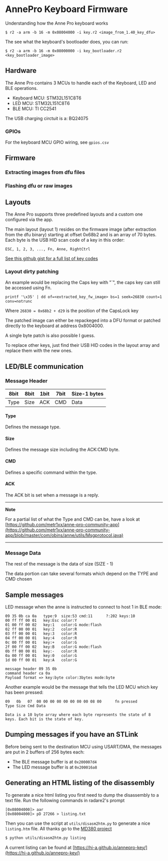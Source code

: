 # AnnePro Keyboard Firmware
Understanding how the Anne Pro keyboard works

```shell
$ r2 -a arm -b 16 -m 0x08004000 -i key.r2 <image_from_1.40_key_dfu>
```

The see what the keyboard's bootloader does, you can run:

```shell
$ r2 -a arm -b 16 -m 0x08000000 -i key_bootloader.r2 <key_bootloader_image>
```

## Hardware

The Anne Pro contains 3 MCUs to handle each of the Keyboard, LED and BLE operations.

- Keyboard MCU: STM32L151C8T6
- LED      MCU: STM32L151C8T6
- BLE      MCU: TI CC2541

The USB charging circtuit is a: BQ24075

### GPIOs
For the keyboard MCU GPIO wiring, see `gpios.csv`

## Firmware

### Extracting images from dfu files

### Flashing dfu or raw images


## Layouts

The Anne Pro supports three predefined layouts and a custom one configured via the app.

The main layout (layout 1) resides on the firmware image (after extraction from the dfu binary) starting at offset 0x68b2 and is an array of 70 bytes.
Each byte is the USB HID scan code of a key in this order:

`ESC, 1, 2, 3, ..., Fn, Anne, RightCtrl`

[See this github gist for a full list of key codes](https://gist.github.com/MightyPork/6da26e382a7ad91b5496ee55fdc73db2)

### Layout dirty patching

An example would be replacing the Caps key with "`", the caps key can still be accessed using Fn.

```shell
printf '\x35' | dd of=<extracted_key_fw_image> bs=1 seek=26830 count=1 conv=notrunc
```
Where `26830 = 0x68b2 + d29` is the position of the CapsLock key

The patched image can either be repackeged into a DFU format or patched directly to the keyboard at address 0x8004000.

A single byte patch is also possible I guess.

To replace other keys, just find their USB HID codes in the layout array and replace them with the new ones.

## LED/BLE communication 

### Message Header

| 8bit | 8bit | 1bit | 7bit | Size-1 bytes |
|:----:|------|------|------|------|
| Type | Size | ACK  | CMD  | Data |

#### Type

Defines the message type.

#### Size

Defines the message size including the ACK:CMD byte.

#### CMD

Defines a specific command within the type.

#### ACK

The ACK bit is set when a message is a reply.

---
**Note**

For a partial list of what the Type and CMD can be, have a look at [https://github.com/metr1xx/anne-pro-community-app](https://github.com/metr1xx/anne-pro-community-app/blob/master/com/obins/anne/utils/Msgprotocol.java)

---

### Message Data

The rest of the message is the data of size (SIZE - 1)

The data portion can take several formats which depend on the TYPE and CMD chosen

## Sample messages

LED message when the anne is instructed to connect to host 1 in BLE mode:

```
09 35 0b ca 0a   type:9  size:53 cmd:11      ?:202 keys:10
00 ff ff 00 01   key:Esc color:Y
01 00 ff 00 02   key:1   color:G mode:flash
02 ff 00 00 01   key:2   color:R
03 ff 00 00 01   key:3   color:R
04 ff 00 00 01   key:4   color:R
0c 00 ff 00 01   key:+   color:G
2f 00 ff 00 02   key:B   color:G mode:flash
0b ff 00 00 01   key:-   color:R
0a 00 ff 00 01   key:0   color:G
1d 00 ff 00 01   key:A   color:G 

message header 09 35 0b
command header ca 0a
Payload format => key:byte color:3bytes mode:byte
```

Another example would be the message that tells the LED MCU which key has been pressed:

```
09   0b   07  00 00 00 00 00 00 00 00 08 00      fn pressed
Type Size Cmd Data

Data is a 10 byte array where each byte represents the state of 8 keys. Each bit is the state of key.
```

## Dumping messages if you have an STLink

Before being sent to the destination MCU using USART/DMA, the messages are put in 2 buffers of 256 bytes each:
- The BLE message buffer is at `0x200007d4`
- The LED message buffer is at `0x200016a8`

## Generating an HTML listing of the disassembly

To generate a nice html listing you first need to dump the disassembly to a text file. Run the following commands in radare2's prompt

```
[0x08004000]> aar                                   
[0x08004000]> pD 27266 > listing.txt
```

Then you can use the script at `utils/disasm2htm.py` to generate a nice `listing.htm` file. All thanks go to the [MD380 project](https://github.com/travisgoodspeed/md380tools)

```sh
$ python utils/disasm2htm.py listing
```
A current listing can be found at [https://hi-a.github.io/annepro-key/](https://hi-a.github.io/annepro-key/)

